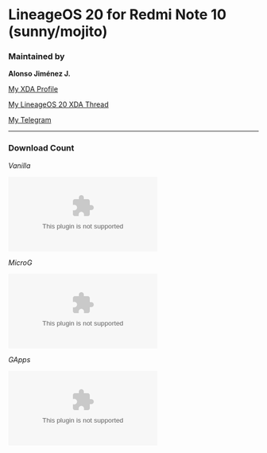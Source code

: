 # LineageOS 20 for Redmi Note 10 (sunny/mojito)

### Maintained by

**Alonso Jiménez J.**

[My XDA Profile](https://forum.xda-developers.com/m/alonsoj636mw.11067729/)

[My LineageOS 20 XDA Thread](https://forum.xda-developers.com/t/rom-13-unofficial-lineageos-20-sunny-mojito.4436693/)

[My Telegram](https://t.me/alonsoj636MW)

---------------------------------------------------------------------------------


### Download Count

*Vanilla*

[![Github Releases (by Release)](https://img.shields.io/github/downloads/alonsoj636/alonso-lineage-releases/20-20230524/lineage-20.0-20230524-UNOFFICIAL-Vanilla-sunny.zip?color=white&label=Alonso%27s%20Cave&style=plastic)](https://github.com/alonsoj636/alonso-lineage-releases/releases/download/20-20230524/lineage-20.0-20230524-UNOFFICIAL-Vanilla-sunny.zip)

*MicroG*

[![Github Releases (by Release)](https://img.shields.io/github/downloads/alonsoj636/alonso-lineage-releases/20-20230524/lineage-20.0-20230524-UNOFFICIAL-MicroG-sunny.zip?color=white&label=Alonso%27s%20Cave&style=plastic)](https://github.com/alonsoj636/alonso-lineage-releases/releases/download/20-20230524/lineage-20.0-20230524-UNOFFICIAL-MicroG-sunny.zip)

*GApps*

[![Github Releases (by Release)](https://img.shields.io/github/downloads/alonsoj636/alonso-lineage-releases/20-20230524/lineage-20.0-20230524-UNOFFICIAL-GApps-sunny.zip?color=white&label=Alonso%27s%20Cave&style=plastic)](https://github.com/alonsoj636/alonso-lineage-releases/releases/download/20-20230524/lineage-20.0-20230524-UNOFFICIAL-GApps-sunny.zip)
